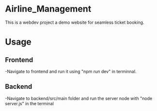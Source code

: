 # Airline_Management
This is a webdev project a demo website for seamless ticket booking.

# Usage
## Frontend
-Navigate to frontend and run it using "npm run dev" in terminnal.
## Backend
-Navigate to backend/src/main folder and run the server node with "node server.js" in the terminal
